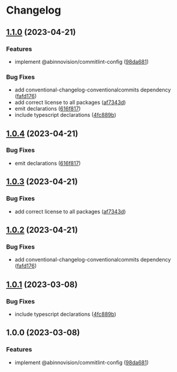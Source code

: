 # Changelog

## [1.1.0](https://github.com/abinnovision/js-commons/compare/commitlint-config-v1.0.4...commitlint-config-v1.1.0) (2023-04-21)


### Features

* implement @abinnovision/commitlint-config ([98da681](https://github.com/abinnovision/js-commons/commit/98da68188adfac5726cbf6c3f6862bf9b966785d))


### Bug Fixes

* add conventional-changelog-conventionalcommits dependency ([fafd176](https://github.com/abinnovision/js-commons/commit/fafd1767992b916d2cd0deb99a333f7e5b7d7e43))
* add correct license to all packages ([af7343d](https://github.com/abinnovision/js-commons/commit/af7343dbdb93329a0321a369f81e9b37da9068fa))
* emit declarations ([616f817](https://github.com/abinnovision/js-commons/commit/616f817ca7701e160325e1e81d633df345244cc3))
* include typescript declarations ([4fc889b](https://github.com/abinnovision/js-commons/commit/4fc889b5900dddb7125bb94d87a6d6358f0c021c))

## [1.0.4](https://github.com/abinnovision/js-commons/compare/commitlint-config-v1.0.3...commitlint-config-v1.0.4) (2023-04-21)


### Bug Fixes

* emit declarations ([616f817](https://github.com/abinnovision/js-commons/commit/616f817ca7701e160325e1e81d633df345244cc3))

## [1.0.3](https://github.com/abinnovision/js-commons/compare/commitlint-config-v1.0.2...commitlint-config-v1.0.3) (2023-04-21)


### Bug Fixes

* add correct license to all packages ([af7343d](https://github.com/abinnovision/js-commons/commit/af7343dbdb93329a0321a369f81e9b37da9068fa))

## [1.0.2](https://github.com/abinnovision/js-commons/compare/commitlint-config-v1.0.1...commitlint-config-v1.0.2) (2023-04-21)


### Bug Fixes

* add conventional-changelog-conventionalcommits dependency ([fafd176](https://github.com/abinnovision/js-commons/commit/fafd1767992b916d2cd0deb99a333f7e5b7d7e43))

## [1.0.1](https://github.com/abinnovision/js-commons/compare/commitlint-config-v1.0.0...commitlint-config-v1.0.1) (2023-03-08)


### Bug Fixes

* include typescript declarations ([4fc889b](https://github.com/abinnovision/js-commons/commit/4fc889b5900dddb7125bb94d87a6d6358f0c021c))

## 1.0.0 (2023-03-08)


### Features

* implement @abinnovision/commitlint-config ([98da681](https://github.com/abinnovision/js-commons/commit/98da68188adfac5726cbf6c3f6862bf9b966785d))
